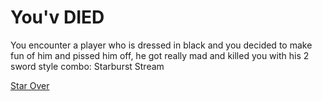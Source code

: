# You'v DIED

You encounter a player who is dressed in black and you decided to make fun of him and pissed him off, he got really mad and killed you with his 2 sword style combo: Starburst Stream

[Star Over](../../wake-up.md)
